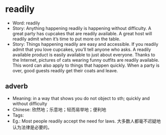 # readily

- Word: readily
- Story: Anything happening readily is happening without difficulty. A great party has cupcakes that are readily available. A great host will readily admit when it’s time to put more on the table.
- Story: Things happening readily are easy and accessible. If you readily admit that you love cupcakes, you’ll tell anyone who asks. A readily available product is easily available to just about everyone. Thanks to the Internet, pictures of cats wearing funny outfits are readily available. This word can also apply to things that happen quickly. When a party is over, good guests readily get their coats and leave.

## adverb

- Meaning: in a way that shows you do not object to sth; quickly and without difficulty
- Chinese: 欣然地；乐意地；轻而易举地；便利地
- Tags: 
- Eg.: Most people readily accept the need for laws. 大多数人都毫不迟疑地认为法律是必要的。

